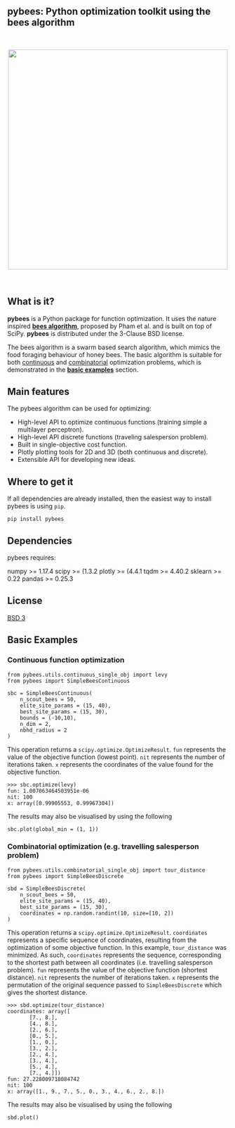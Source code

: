 ## pybees: Python optimization toolkit using the bees algorithm

<br/>
<p align="center">
   <img src="https://media.giphy.com/media/yIXVnzpoNiE0w/source.gif" width="500" />
</p>
<br/>

## What is it?

**pybees** is a Python package for function optimization. It uses the nature inspired [**bees algorithm**](https://www.researchgate.net/publication/260985621_The_Bees_Algorithm_Technical_Note), proposed by Pham et al. and is built on top of SciPy. **pybees** is distributed under the 3-Clause BSD license.

The bees algorithm is a swarm based search algorithm, which mimics the food foraging behaviour of honey bees. The basic algorithm is suitable for both [continuous](https://en.wikipedia.org/wiki/Continuous_optimization) and [combinatorial](https://en.wikipedia.org/wiki/Combinatorial_optimization) optimization problems, which is demonstrated in the [**basic examples**](#Basic-Examples) section.

## Main features

The pybees algorithm can be used for optimizing:

- High-level API to optimize continuous functions (training simple a multilayer perceptron).
- High-level API discrete functions (traveling salesperson problem).
- Built in single-objective cost function.
- Plotly plotting tools for 2D and 3D (both continuous and discrete).
- Extensible API for developing new ideas.

## Where to get it

If all dependencies are already installed, then the easiest way to install pybees is using `pip`.

```
pip install pybees
```

## Dependencies

pybees requires:

numpy >= 1.17.4
scipy >= (1.3.2
plotly >= (4.4.1
tqdm >= 4.40.2
sklearn >= 0.22
pandas >= 0.25.3

## License

[BSD 3](LICENSE)


## Basic Examples

### Continuous function optimization 
```
from pybees.utils.continuous_single_obj import levy
from pybees import SimpleBeesContinuous

sbc = SimpleBeesContinuous(
    n_scout_bees = 50, 
    elite_site_params = (15, 40), 
    best_site_params = (15, 30),
    bounds = (-10,10), 
    n_dim = 2,
    nbhd_radius = 2
)
```

This operation returns a `scipy.optimize.OptimizeResult`. `fun` represents the value of the objective function (lowest point). `nit` represents the number of iterations taken. `x` represents the coordinates of the value found for the objective function.

```
>>> sbc.optimize(levy)
fun: 1.007063464503951e-06
nit: 100
x: array([0.99905553, 0.99967304])
```

The results may also be visualised by using the following

```
sbc.plot(global_min = (1, 1))
```

### Combinatorial optimization (e.g. travelling salesperson problem)

```
from pybees.utils.combinatorial_single_obj import tour_distance
from pybees import SimpleBeesDiscrete

sbd = SimpleBeesDiscrete(
    n_scout_bees = 50, 
    elite_site_params = (15, 40), 
    best_site_params = (15, 30), 
    coordinates = np.random.randint(10, size=[10, 2])
)
```

This operation returns a `scipy.optimize.OptimizeResult`. `coordinates` represents a specific sequence of coordinates,  resulting from the optimization of some objective function. In this example, `tour_distance` was minimized. As such, `coordinates` represents the sequence, corresponding to the shortest path between all coordinates (i.e. travelling salesperson problem). `fun` represents the value of the objective function (shortest distance). `nit` represents the number of iterations taken. `x` represents the permutation of the original sequence passed to `SimpleBeesDiscrete` which gives the shortest distance.

```
>>> sbd.optimize(tour_distance)
coordinates: array([
       [7., 8.],
       [4., 8.],
       [2., 6.],
       [0., 5.],
       [1., 0.],
       [3., 2.],
       [2., 4.],
       [3., 4.],
       [5., 4.],
       [7., 4.]])
fun: 27.228009718084742
nit: 100
x: array([1., 9., 7., 5., 0., 3., 4., 6., 2., 8.])
```


The results may also be visualised by using the following

```
sbd.plot()
```